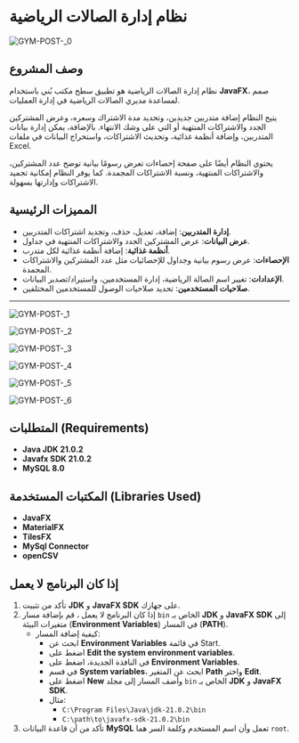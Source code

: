 # نظام إدارة الصالات الرياضية




![GYM-POST-_0](https://github.com/user-attachments/assets/77f48822-2807-41e4-be11-c934e07074a4)




## وصف المشروع

نظام إدارة الصالات الرياضية هو تطبيق سطح مكتب بُني باستخدام **JavaFX**، صمم لمساعدة مديري الصالات الرياضية في إدارة العمليات.

يتيح النظام إضافة متدربين جديدين، وتحديد مدة الاشتراك وسعره، وعرض المشتركين الجدد والاشتراكات المنتهية أو التي على وشك الانتهاء. بالإضافة، يمكن إدارة بيانات المتدربين، وإضافة أنظمة غذائية، وتحديث الاشتراكات، واستخراج البيانات في ملفات Excel.

يحتوي النظام أيضًا على صفحة إحصاءات تعرض رسومًا بيانية توضح عدد المشتركين، والاشتراكات المنتهية، ونسبة الاشتراكات المجمدة. كما يوفر النظام إمكانية تجميد الاشتراكات وإدارتها بسهولة.


## المميزات الرئيسية

- **إدارة المتدربين**: إضافة، تعديل، حذف، وتجديد اشتراكات المتدربين.
- **عرض البيانات**: عرض المشتركين الجدد والاشتراكات المنتهية في جداول.
- **أنظمة غذائية**: إضافة أنظمة غذائية لكل متدرب.
- **الإحصاءات**: عرض رسوم بيانية وجداول للإحصائيات مثل عدد المشتركين والاشتراكات المجمدة.
- **الإعدادات**: تغيير اسم الصالة الرياضية، إدارة المستخدمين، واستيراد/تصدير البيانات.
- **صلاحيات المستخدمين**: تحديد صلاحيات الوصول للمستخدمين المختلفين.


---

![GYM-POST-_1](https://github.com/user-attachments/assets/5de32a6f-603c-4fb6-8f3e-57e049555cae)

![GYM-POST-_2](https://github.com/user-attachments/assets/308873bd-1a5e-47b8-8f39-b5a1f9d8b3bf)

![GYM-POST-_3](https://github.com/user-attachments/assets/9d1ddfe8-08c8-4593-9e6b-4b8026e8aa16)

![GYM-POST-_4](https://github.com/user-attachments/assets/d0884337-4b5c-4557-b415-ce7ea38e0f15)

![GYM-POST-_5](https://github.com/user-attachments/assets/4afc3475-a1a5-40f0-9167-fdbc944998a8)

![GYM-POST-_6](https://github.com/user-attachments/assets/ade98df9-c7d8-4f62-8776-a51cacc55139)




## المتطلبات (Requirements)

- **Java JDK 21.0.2**
- **Javafx SDK 21.0.2**
- **MySQL 8.0**


## المكتبات المستخدمة (Libraries Used)
- **JavaFX**
- **MaterialFX**
- **TilesFX**
- **MySql Connector**
- **openCSV**


## إذا كان البرنامج لا يعمل

1. تأكد من تثبيت **JDK** و **JavaFX SDK** على جهازك.
2. إذا كان البرنامج لا يعمل ، قم بإضافة مسار `bin` الخاص بـ **JDK** و **JavaFX SDK** إلى متغيرات البيئة (**Environment Variables**) في المسار (**PATH**).
   - كيفية إضافة المسار:
     - ابحث عن **Environment Variables** في قائمة Start.
     - اضغط على **Edit the system environment variables**.
     - في النافذة الجديدة، اضغط على **Environment Variables**.
     - في قسم **System variables**، ابحث عن المتغير **Path** واختر **Edit**.
     - اضغط على **New** وأضف المسار إلى مجلد `bin` الخاص بـ **JDK** و **JavaFX SDK**.
     - مثال:
       - `C:\Program Files\Java\jdk-21.0.2\bin`
       - `C:\path\to\javafx-sdk-21.0.2\bin`
3. تأكد من أن قاعدة البيانات **MySQL** تعمل وأن اسم المستخدم وكلمة السر هما `root`.


